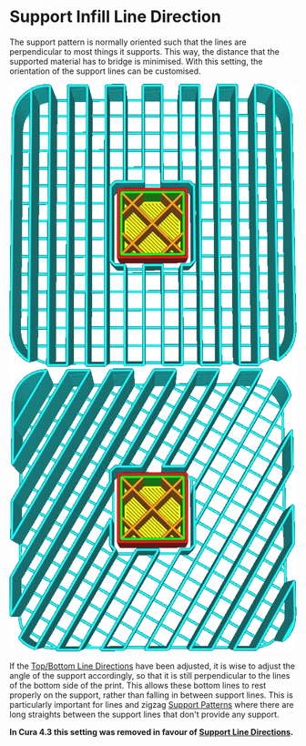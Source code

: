 Support Infill Line Direction
====
The support pattern is normally oriented such that the lines are perpendicular to most things it supports. This way, the distance that the supported material has to bridge is minimised. With this setting, the orientation of the support lines can be customised.

<!--screenshot {
"image_path": "support_infill_angle_0.png",
"models": [{"script": "umbrella_square_rounded.scad"}],
"camera_position": [0, 0, 180],
"settings": {
    "support_enable": true,
    "support_infill_angles": [0]
},
"layer": 160,
"colours": 64
}-->
<!--screenshot {
"image_path": "support_infill_angle_30.png",
"models": [{"script": "umbrella_square_rounded.scad"}],
"camera_position": [0, 0, 180],
"settings": {
    "support_enable": true,
    "support_infill_angles": [30]
},
"layer": 160,
"colours": 64
}-->
![An angle of 0°](../images/support_infill_angle_0.png)
![An angle of 30°](../images/support_infill_angle_30.png)

If the [Top/Bottom Line Directions](../shell/skin_angles.md) have been adjusted, it is wise to adjust the angle of the support accordingly, so that it is still perpendicular to the lines of the bottom side of the print. This allows these bottom lines to rest properly on the support, rather than falling in between support lines. This is particularly important for lines and zigzag [Support Patterns](support_pattern.md) where there are long straights between the support lines that don't provide any support.

<!--if cura_version >= 4.3-->
**In Cura 4.3 this setting was removed in favour of [Support Line Directions](support_infill_angles.md).**
<!--endif-->